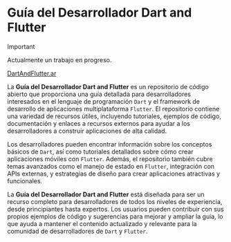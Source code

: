 # Guía del Desarrollador Dart and Flutter

> [!IMPORTANT]
> Actualmente un trabajo en progreso.  

[DartAndFlutter.ar](https://dartandflutter.ar)

La **Guía del Desarrollador Dart and Flutter** es un repositorio de código abierto que proporciona una guía detallada para desarrolladores interesados en el lenguaje de programación `Dart` y el framework de desarrollo de aplicaciones multiplataforma `Flutter`. El repositorio contiene una variedad de recursos útiles, incluyendo tutoriales, ejemplos de código, documentación y enlaces a recursos externos para ayudar a los desarrolladores a construir aplicaciones de alta calidad.

Los desarrolladores pueden encontrar información sobre los conceptos básicos de `Dart`, así como tutoriales detallados sobre cómo crear aplicaciones móviles con `Flutter`. Además, el repositorio también cubre temas avanzados como el manejo de estado en `Flutter`, integración con APIs externas, y estrategias de diseño para crear aplicaciones atractivas y funcionales.

La **Guía del Desarrollador Dart and Flutter** está diseñada para ser un recurso completo para desarrolladores de todos los niveles de experiencia, desde principiantes hasta expertos. Los usuarios pueden contribuir con sus propios ejemplos de código y sugerencias para mejorar y ampliar la guía, lo que ayuda a mantener el contenido actualizado y relevante para la comunidad de desarrolladores de `Dart` y `Flutter`.

<!-- ## how to Run Locally

1. Clone this Repo

2. Install Mkdocs-Material

    Run 'pip install -e mkdocs-material' or Run 'pip3 install -e mkdocs-material'

3. Install Dependencies

    Generally 'pip install mkdocs-minify-plugin' 

Para utilizar Git Submodules, sigue estos pasos:

Abre la línea de comandos en el directorio raíz de tu proyecto principal (el que contendrá el submódulo).

Agrega el submódulo utilizando el comando git submodule add <URL del repositorio> , donde <URL del repositorio> es la dirección URL del repositorio que quieres agregar como submódulo.




Git clonará el repositorio en un subdirectorio dentro del directorio principal.
Asegúrate de confirmar los cambios utilizando el comando git commit -m "Agregando submódulo <nombre del submódulo>".
Cuando alguien más clone tu proyecto principal, deberá ejecutar el comando git submodule update --init para descargar el submódulo.
Una vez agregado el submódulo, puedes trabajar con él de la misma manera que con cualquier otro repositorio de Git. Para más información sobre cómo trabajar con submódulos, puedes consultar la documentación oficial de Git.

-->
